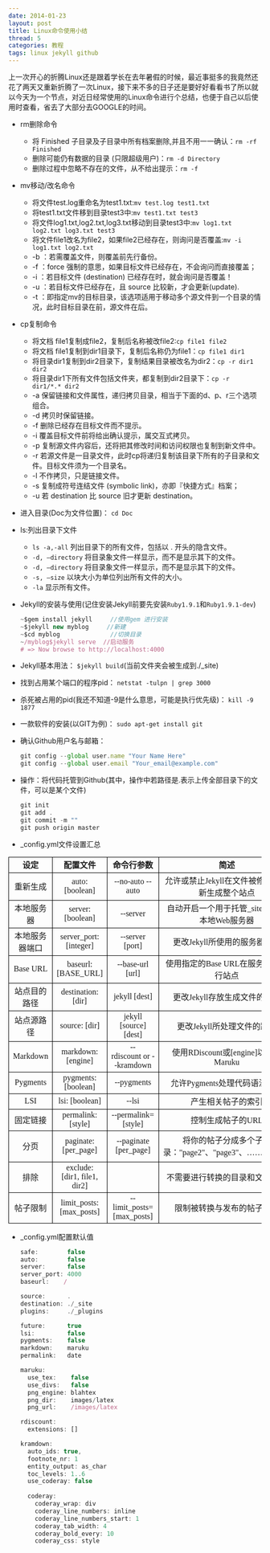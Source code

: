```yaml
---
date: 2014-01-23
layout: post
title: Linux命令使用小结
thread: 5
categories: 教程
tags: linux jekyll github
---
```


上一次开心的折腾Linux还是跟着学长在去年暑假的时候，最近事挺多的我竟然还花了两天又重新折腾了一次Linux，接下来不多的日子还是要好好看看书了所以就以今天为一个节点，对近日经常使用的Linux命令进行个总结，也便于自己以后使用时查看，省去了大部分去GOOGLE的时间。

* rm删除命令
    * 将 Finished 子目录及子目录中所有档案删除,并且不用一一确认：`rm -rf Finished`
    * 删除可能仍有数据的目录 (只限超级用户)：`rm -d Directory`
    * 删除过程中忽略不存在的文件，从不给出提示：`rm -f`

* mv移动/改名命令
    * 将文件test.log重命名为test1.txt:`mv test.log test1.txt`
    * 将test1.txt文件移到目录test3中:`mv test1.txt test3`
    * 将文件log1.txt,log2.txt,log3.txt移动到目录test3中:`mv log1.txt log2.txt log3.txt test3`
    * 将文件file1改名为file2，如果file2已经存在，则询问是否覆盖:`mv -i log1.txt log2.txt`
    * -b ：若需覆盖文件，则覆盖前先行备份。 
    * -f ：force 强制的意思，如果目标文件已经存在，不会询问而直接覆盖；
    * -i ：若目标文件 (destination) 已经存在时，就会询问是否覆盖！
    * -u ：若目标文件已经存在，且 source 比较新，才会更新(update).
    * -t ：即指定mv的目标目录，该选项适用于移动多个源文件到一个目录的情况，此时目标目录在前，源文件在后。

* cp复制命令
    * 将文档 file1复制成file2，复制后名称被改file2:`cp file1 file2`
    * 将文档 file1复制到dir1目录下，复制后名称仍为file1：`cp file1 dir1`
    * 将目录dir1复制到dir2目录下，复制结果目录被改名为dir2：`cp -r dir1 dir2`
    * 将目录dir1下所有文件包括文件夹，都复制到dir2目录下：``cp -r dir1/*.* dir2``
    * -a 保留链接和文件属性，递归拷贝目录，相当于下面的d、p、r三个选项组合。
    * -d 拷贝时保留链接。
    * -f 删除已经存在目标文件而不提示。
    * -i 覆盖目标文件前将给出确认提示，属交互式拷贝。
    * -p 复制源文件内容后，还将把其修改时间和访问权限也复制到新文件中。
    * -r 若源文件是一目录文件，此时cp将递归复制该目录下所有的子目录和文件。目标文件须为一个目录名。
    * -l 不作拷贝，只是链接文件。
    * -s 复制成符号连结文件 (symbolic link)，亦即『快捷方式』档案；
    * -u 若 destination 比 source 旧才更新 destination。

* 进入目录(Doc为文件位置)： `cd Doc`

* ls:列出目录下文件

    * `ls -a,-all` 列出目录下的所有文件，包括以 . 开头的隐含文件。
    * `-d, –directory` 将目录象文件一样显示，而不是显示其下的文件。
    * `-d, –directory` 将目录象文件一样显示，而不是显示其下的文件。
    * `-s, –size` 以块大小为单位列出所有文件的大小。
    * `-la` 显示所有文件。

* Jekyll的安装与使用(记住安装Jekyll前要先安装`Ruby1.9.1`和`Ruby1.9.1-dev`)

    ```javascript
    ~$gem install jekyll     //使用gem 进行安装
    ~$jekyll new myblog     //新建
    ~$cd myblog              //切换目录
    ~/myblog$jekyll serve  //启动服务
    # => Now browse to http://localhost:4000
    ```

* Jekyll基本用法： `$jekyll build`(当前文件夹会被生成到./_site)

* 找到占用某个端口的程序pid： `netstat -tulpn | grep 3000`

* 杀死被占用的pid(我还不知道-9是什么意思，可能是执行优先级)： `kill -9 1877`

* 一款软件的安装(以GIT为例)： `sudo apt-get install git` 

* 确认Github用户名与邮箱：

    ```javascript
    git config --global user.name "Your Name Here"
    git config --global user.email "Your_email@example.com"
    ```

* 操作：将代码托管到Github(其中，操作中若路径是.表示上传全部目录下的文件，可以是某个文件)

    ```javascript
    git init
    git add .
    git commit -m ""
    git push origin master
    ```
    
* _config.yml文件设置汇总

<table cellspacing="0" cols="4" border="0">
<colgroup span="4" width="146"></colgroup>
    

<tbody>

<tr>
<td style="border-top: 1px solid #000000; border-bottom: 1px solid #000000; border-left: 1px solid #000000; border-right: 1px solid #000000" height="17" align="CENTER"><b><font face="Times New Roman">设定</font></b></td>
<td style="border-top: 1px solid #000000; border-bottom: 1px solid #000000; border-left: 1px solid #000000; border-right: 1px solid #000000" align="CENTER"><b><font face="Times New Roman">配置文件</font></b></td>
<td style="border-top: 1px solid #000000; border-bottom: 1px solid #000000; border-left: 1px solid #000000; border-right: 1px solid #000000" align="CENTER"><b><font face="Times New Roman">命令行参数</font></b></td>
<td style="border-top: 1px solid #000000; border-bottom: 1px solid #000000; border-left: 1px solid #000000; border-right: 1px solid #000000" align="CENTER"><b><font face="Times New Roman">简述</font></b></td>
</tr>

<tr>
<td style="border-top: 1px solid #000000; border-bottom: 1px solid #000000; border-left: 1px solid #000000; border-right: 1px solid #000000" height="47" align="CENTER"><font face="Times New Roman">重新生成</font></td>
<td style="border-top: 1px solid #000000; border-bottom: 1px solid #000000; border-left: 1px solid #000000; border-right: 1px solid #000000" align="CENTER"><font face="Times New Roman">auto: [boolean]</font></td>
<td style="border-top: 1px solid #000000; border-bottom: 1px solid #000000; border-left: 1px solid #000000; border-right: 1px solid #000000" align="CENTER"><font face="Times New Roman">--no-auto --auto</font></td>
<td style="border-top: 1px solid #000000; border-bottom: 1px solid #000000; border-left: 1px solid #000000; border-right: 1px solid #000000" align="CENTER"><font face="Times New Roman">允许或禁止Jekyll在文件被修改后重新生成整个站点</font></td>
</tr>

<tr>
<td style="border-top: 1px solid #000000; border-bottom: 1px solid #000000; border-left: 1px solid #000000; border-right: 1px solid #000000" height="47" align="CENTER"><font face="Times New Roman">本地服务器</font></td>
<td style="border-top: 1px solid #000000; border-bottom: 1px solid #000000; border-left: 1px solid #000000; border-right: 1px solid #000000" align="CENTER"><font face="Times New Roman">server: [boolean]</font></td>
<td style="border-top: 1px solid #000000; border-bottom: 1px solid #000000; border-left: 1px solid #000000; border-right: 1px solid #000000" align="CENTER"><font face="Times New Roman">--server</font></td>
<td style="border-top: 1px solid #000000; border-bottom: 1px solid #000000; border-left: 1px solid #000000; border-right: 1px solid #000000" align="CENTER"><font face="Times New Roman">自动开启一个用于托管_site目录的本地Web服务器</font></td>
</tr>

<tr>
<td style="border-top: 1px solid #000000; border-bottom: 1px solid #000000; border-left: 1px solid #000000; border-right: 1px solid #000000" height="32" align="CENTER"><font face="Times New Roman">本地服务器端口</font></td>
<td style="border-top: 1px solid #000000; border-bottom: 1px solid #000000; border-left: 1px solid #000000; border-right: 1px solid #000000" align="CENTER"><font face="Times New Roman">server_port: [integer]</font></td>
<td style="border-top: 1px solid #000000; border-bottom: 1px solid #000000; border-left: 1px solid #000000; border-right: 1px solid #000000" align="CENTER"><font face="Times New Roman">--server [port]</font></td>
<td style="border-top: 1px solid #000000; border-bottom: 1px solid #000000; border-left: 1px solid #000000; border-right: 1px solid #000000" align="CENTER"><font face="Times New Roman">更改Jekyll所使用的服务器端口</font></td>
</tr>

<tr>
<td style="border-top: 1px solid #000000; border-bottom: 1px solid #000000; border-left: 1px solid #000000; border-right: 1px solid #000000" height="32" align="CENTER"><font face="Times New Roman">Base&nbsp;URL</font></td>
<td style="border-top: 1px solid #000000; border-bottom: 1px solid #000000; border-left: 1px solid #000000; border-right: 1px solid #000000" align="CENTER"><font face="Times New Roman">baseurl: [BASE_URL]</font></td>
<td style="border-top: 1px solid #000000; border-bottom: 1px solid #000000; border-left: 1px solid #000000; border-right: 1px solid #000000" align="CENTER"><font face="Times New Roman">--base-url [url]</font></td>
<td style="border-top: 1px solid #000000; border-bottom: 1px solid #000000; border-left: 1px solid #000000; border-right: 1px solid #000000" align="CENTER"><font face="Times New Roman">使用指定的Base URL在服务器上运行站点</font></td>
</tr>

<tr>
<td style="border-top: 1px solid #000000; border-bottom: 1px solid #000000; border-left: 1px solid #000000; border-right: 1px solid #000000" height="32" align="CENTER"><font face="Times New Roman">站点目的路径</font></td>
<td style="border-top: 1px solid #000000; border-bottom: 1px solid #000000; border-left: 1px solid #000000; border-right: 1px solid #000000" align="CENTER"><font face="Times New Roman">destination: [dir]</font></td>
<td style="border-top: 1px solid #000000; border-bottom: 1px solid #000000; border-left: 1px solid #000000; border-right: 1px solid #000000" align="CENTER"><font face="Times New Roman">jekyll [dest]</font></td>
<td style="border-top: 1px solid #000000; border-bottom: 1px solid #000000; border-left: 1px solid #000000; border-right: 1px solid #000000" align="CENTER"><font face="Times New Roman">更改Jekyll存放生成文件的路径</font></td>
</tr>

<tr>
<td style="border-top: 1px solid #000000; border-bottom: 1px solid #000000; border-left: 1px solid #000000; border-right: 1px solid #000000" height="32" align="CENTER"><font face="Times New Roman">站点源路径</font></td>
<td style="border-top: 1px solid #000000; border-bottom: 1px solid #000000; border-left: 1px solid #000000; border-right: 1px solid #000000" align="CENTER"><font face="Times New Roman">source: [dir]</font></td>
<td style="border-top: 1px solid #000000; border-bottom: 1px solid #000000; border-left: 1px solid #000000; border-right: 1px solid #000000" align="CENTER"><font face="Times New Roman">jekyll [source] [dest]</font></td>
<td style="border-top: 1px solid #000000; border-bottom: 1px solid #000000; border-left: 1px solid #000000; border-right: 1px solid #000000" align="CENTER"><font face="Times New Roman">更改Jekyll所处理文件的路径</font></td>
</tr>

<tr>
<td style="border-top: 1px solid #000000; border-bottom: 1px solid #000000; border-left: 1px solid #000000; border-right: 1px solid #000000" height="47" align="CENTER"><font face="Times New Roman">Markdown</font></td>
<td style="border-top: 1px solid #000000; border-bottom: 1px solid #000000; border-left: 1px solid #000000; border-right: 1px solid #000000" align="CENTER"><font face="Times New Roman">markdown: [engine]</font></td>
<td style="border-top: 1px solid #000000; border-bottom: 1px solid #000000; border-left: 1px solid #000000; border-right: 1px solid #000000" align="CENTER"><font face="Times New Roman">--rdiscount&nbsp;or&nbsp;--kramdown</font></td>
<td style="border-top: 1px solid #000000; border-bottom: 1px solid #000000; border-left: 1px solid #000000; border-right: 1px solid #000000" align="CENTER"><font face="Times New Roman">使用RDiscount或[engine]以取代Maruku</font></td>
</tr>

<tr>
<td style="border-top: 1px solid #000000; border-bottom: 1px solid #000000; border-left: 1px solid #000000; border-right: 1px solid #000000" height="32" align="CENTER"><font face="Times New Roman">Pygments</font></td>
<td style="border-top: 1px solid #000000; border-bottom: 1px solid #000000; border-left: 1px solid #000000; border-right: 1px solid #000000" align="CENTER"><font face="Times New Roman">pygments: [boolean]</font></td>
<td style="border-top: 1px solid #000000; border-bottom: 1px solid #000000; border-left: 1px solid #000000; border-right: 1px solid #000000" align="CENTER"><font face="Times New Roman">--pygments</font></td>
<td style="border-top: 1px solid #000000; border-bottom: 1px solid #000000; border-left: 1px solid #000000; border-right: 1px solid #000000" align="CENTER"><font face="Times New Roman">允许Pygments处理代码语法高亮</font></td>
</tr>

<tr>
<td style="border-top: 1px solid #000000; border-bottom: 1px solid #000000; border-left: 1px solid #000000; border-right: 1px solid #000000" height="17" align="CENTER"><font face="Times New Roman">LSI</font></td>
<td style="border-top: 1px solid #000000; border-bottom: 1px solid #000000; border-left: 1px solid #000000; border-right: 1px solid #000000" align="CENTER"><font face="Times New Roman">lsi: [boolean]</font></td>
<td style="border-top: 1px solid #000000; border-bottom: 1px solid #000000; border-left: 1px solid #000000; border-right: 1px solid #000000" align="CENTER"><font face="Times New Roman">--lsi</font></td>
<td style="border-top: 1px solid #000000; border-bottom: 1px solid #000000; border-left: 1px solid #000000; border-right: 1px solid #000000" align="CENTER"><font face="Times New Roman">产生相关帖子的索引</font></td>
</tr>

<tr>
<td style="border-top: 1px solid #000000; border-bottom: 1px solid #000000; border-left: 1px solid #000000; border-right: 1px solid #000000" height="32" align="CENTER"><font face="Times New Roman">固定链接</font></td>
<td style="border-top: 1px solid #000000; border-bottom: 1px solid #000000; border-left: 1px solid #000000; border-right: 1px solid #000000" align="CENTER"><font face="Times New Roman">permalink: [style]</font></td>
<td style="border-top: 1px solid #000000; border-bottom: 1px solid #000000; border-left: 1px solid #000000; border-right: 1px solid #000000" align="CENTER"><font face="Times New Roman">--permalink=[style]</font></td>
<td style="border-top: 1px solid #000000; border-bottom: 1px solid #000000; border-left: 1px solid #000000; border-right: 1px solid #000000" align="CENTER"><font face="Times New Roman">控制生成帖子的URL</font></td>
</tr>

<tr>
<td style="border-top: 1px solid #000000; border-bottom: 1px solid #000000; border-left: 1px solid #000000; border-right: 1px solid #000000" height="62" align="CENTER"><font face="Times New Roman">分页</font></td>
<td style="border-top: 1px solid #000000; border-bottom: 1px solid #000000; border-left: 1px solid #000000; border-right: 1px solid #000000" align="CENTER"><font face="Times New Roman">paginate: [per_page]</font></td>
<td style="border-top: 1px solid #000000; border-bottom: 1px solid #000000; border-left: 1px solid #000000; border-right: 1px solid #000000" align="CENTER"><font face="Times New Roman">--paginate [per_page]</font></td>
<td style="border-top: 1px solid #000000; border-bottom: 1px solid #000000; border-left: 1px solid #000000; border-right: 1px solid #000000" align="CENTER"><font face="Times New Roman">将你的帖子分成多个子目录："page2"、"page3"、……"pageN"</font></td>
</tr>

<tr>
<td style="border-top: 1px solid #000000; border-bottom: 1px solid #000000; border-left: 1px solid #000000; border-right: 1px solid #000000" height="32" align="CENTER"><font face="Times New Roman">排除</font></td>
<td style="border-top: 1px solid #000000; border-bottom: 1px solid #000000; border-left: 1px solid #000000; border-right: 1px solid #000000" align="CENTER"><font face="Times New Roman">exclude: [dir1, file1, dir2]</font></td>
<td style="border-top: 1px solid #000000; border-bottom: 1px solid #000000; border-left: 1px solid #000000; border-right: 1px solid #000000" align="CENTER"><font face="Times New Roman"><br></font></td>
<td style="border-top: 1px solid #000000; border-bottom: 1px solid #000000; border-left: 1px solid #000000; border-right: 1px solid #000000" align="CENTER"><font face="Times New Roman">不需要进行转换的目录和文件列表</font></td>
</tr>

<tr>
<td style="border-top: 1px solid #000000; border-bottom: 1px solid #000000; border-left: 1px solid #000000; border-right: 1px solid #000000" height="47" align="CENTER"><font face="Times New Roman">帖子限制</font></td>
<td style="border-top: 1px solid #000000; border-bottom: 1px solid #000000; border-left: 1px solid #000000; border-right: 1px solid #000000" align="CENTER"><font face="Times New Roman">limit_posts: [max_posts]</font></td>
<td style="border-top: 1px solid #000000; border-bottom: 1px solid #000000; border-left: 1px solid #000000; border-right: 1px solid #000000" align="CENTER"><font face="Times New Roman"> --limit_posts=[max_posts]</font></td>
<td style="border-top: 1px solid #000000; border-bottom: 1px solid #000000; border-left: 1px solid #000000; border-right: 1px solid #000000" align="CENTER"><font face="Times New Roman">限制被转换与发布的帖子数量</font></td>
</tr>

</tbody>

</table>

* _config.yml配置默认值

	```javascript
	safe:        false
	auto:        false
	server:      false
	server_port: 4000
	baseurl:    /

	source:      .
	destination: ./_site
	plugins:     ./_plugins

	future:      true
	lsi:         false
	pygments:    false
	markdown:    maruku
	permalink:   date

	maruku:
	  use_tex:    false
	  use_divs:   false
	  png_engine: blahtex
	  png_dir:    images/latex
	  png_url:    /images/latex

	rdiscount:
	  extensions: []

	kramdown:
	  auto_ids: true,
	  footnote_nr: 1
	  entity_output: as_char
	  toc_levels: 1..6
	  use_coderay: false
	  
	  coderay:
	    coderay_wrap: div
	    coderay_line_numbers: inline
	    coderay_line_numbers_start: 1
	    coderay_tab_width: 4
	    coderay_bold_every: 10
	    coderay_css: style
	```
